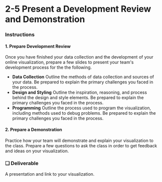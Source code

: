 # 2-5 Present a Development Review and Demonstration

### Instructions

#### 1. Prepare Development Review

Once you have finished your data collection and the development of your online visualization, prepare a few slides to present your team's development process for the the following.

* **Data Collection** Outline the methods of data collection and sources of your data. Be prepared to explain the primary challenges you faced in the process.
* **Design and Styling** Outline the inspiration, reasoning, and process behind the design and style elements. Be prepared to explain the primary challenges you faced in the process.
* **Programming** Outline the process used to program the visualization, including methods used to debug problems. Be prepared to explain the primary challenges you faced in the process.

#### 2. Prepare a Demonstration

Practice how your team will demonstrate and explain your visualization to the class. Prepare a few questions to ask the class in order to get feedback and ideas on your visualization.

### **❏ Deliverable**

A presentation and link to your visualization.

